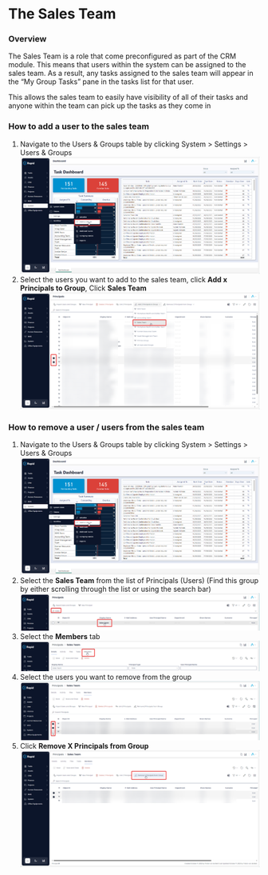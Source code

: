 # The Sales Team

### Overview

The Sales Team is a role that come preconfigured as part of the CRM module. This means that users within the system can be assigned to the sales team. As a result, any tasks assigned to the sales team will appear in the “My Group Tasks” pane in the tasks list for that user.

This allows the sales team to easily have visibility of all of their tasks and anyone within the team can pick up the tasks as they come in

### How to add a user to the sales team

1. Navigate to the Users &amp; Groups table by clicking System &gt; Settings &gt; Users &amp; Groups  
    ![image-1702446752093.png](./downloaded_image_1705286147042.png)
2. Select the users you want to add to the sales team, click **Add x Principals to Group**, Click ****Sales Team**** ![image-1702446845068.png](./downloaded_image_1705286148065.png)

### How to remove a user / users from the sales team

1. Navigate to the Users &amp; Groups table by clicking System &gt; Settings &gt; Users &amp; Groups  
    ![image-1702446752093.png](./downloaded_image_1705286147042.png)
2. Select the **Sales Team** from the list of Principals (Users) (Find this group by either scrolling through the list or using the search bar)  
    ![image-1702447257755.png](./downloaded_image_1705286150105.png)
3. Select the **Members** tab  
    ![image-1702447287320.png](./downloaded_image_1705286151116.png)
4. Select the users you want to remove from the group  
    ![image-1702447351237.png](./downloaded_image_1705286152136.png)
5. Click **Remove X Principals from Group** ![image-1702447383054.png](./downloaded_image_1705286153155.png)
